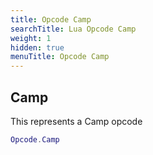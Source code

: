 ```yaml
---
title: Opcode Camp
searchTitle: Lua Opcode Camp
weight: 1
hidden: true
menuTitle: Opcode Camp
---
```

## Camp

This represents a Camp opcode
```lua
Opcode.Camp
```